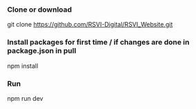 
### Clone or download 
git clone https://github.com/RSVI-Digital/RSVI_Website.git

### Install packages for first time / if changes are done in package.json in pull
npm install 

### Run 
npm run dev
